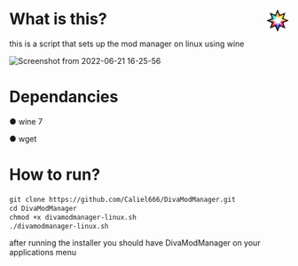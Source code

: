 # [<img alt="Musicdex" width="40px" src="https://raw.githubusercontent.com/Caliel666/DivaModManager/linuxinstallscript/dmmlogo.png" width="40" height="40" align="right"/>](https://github.com/TekkaGB/DivaModManager) What is this?
this is a script that sets up the mod manager on linux using wine

![Screenshot from 2022-06-21 16-25-56](https://user-images.githubusercontent.com/38433434/174881803-7442839c-0571-497f-9535-0551fcb966cc.png)
# Dependancies

● wine 7

● wget

# How to run?
```
git clone https://github.com/Caliel666/DivaModManager.git
cd DivaModManager
chmod +x divamodmanager-linux.sh
./divamodmanager-linux.sh
```

after running the installer you should have DivaModManager on your applications menu

